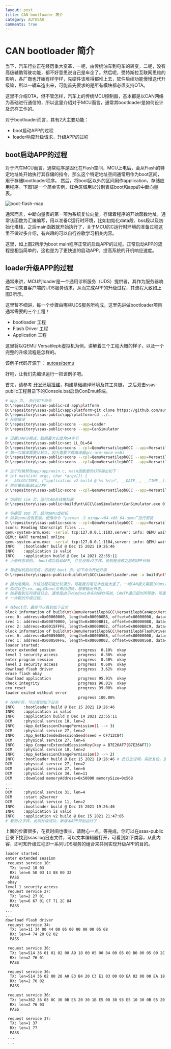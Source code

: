 ```yaml
---
layout: post
title: CAN bootloader 简介
category: AUTOSAR
comments: true
---
```


# CAN bootloader 简介

当下，汽车行业正在经历重大变革，一呢，由传统油车到电车的转变，二呢，没有高级辅助驾驶功能，都不好意思说自己是车企了。然后呢，受特斯拉互联网思维的影响，各厂商也开始有样学样，先硬件该堆得都堆上去，软件后续功能慢慢迭代升级嘛，所以一辆车造出来，可能首先要求的是所有模块都必须支持OTA。

这里不介绍OTA，但不管怎样，汽车上的传统MCU控制器，基本都是以CAN网络为基础进行通信的，所以这里介绍对于MCU而言，通常其bootloader是如何设计及怎样工作的。

对于bootloader而言，其有2大主要功能：

* boot启动APP的过程
* loader响应升级请求，升级APP的过程

## boot启动APP的过程

对于汽车MCU而言，通常程序是固化在Flash空间，MCU上电后，会从Flash的特定地址处开始执行其存储的指令，那么这个特定地址空间通常用作为boot区间，用于存储bootloader程序。 然后，将boot区以外的区间用作application，存储应用程序。下图1是一个简单实例，红色区域用以分别表征boot和app的中断向量表。

![boot-flash-map](/ssas-public/images/boot-flash-map-startup-loader-chart.png)

通常而言，中断向量表的第一项为系统复位向量，存储着程序的开始函数地址，通常该函数为汇编编写，用以准备C运行时环境，比如初始化data段、bss段以及初始化堆栈，之后main函数就开始执行了，关于MCU的C运行时环境的准备过程这里不做过多介绍，有兴趣的可以自行谷歌学习相关内容。

这里，如上图2所示为boot main程序正常的启动APP的过程。正常启动APP的流程是相当简单的，这也是为了更快速的启动APP，提高系统的开机响应速度。

## loader升级APP的过程

通常来讲，MCU的loader是一个通用诊断服务（UDS）提供者，其作为服务器响应一切来自客户端的UDS服务请求，从而完成APP的升级过程，其流程大致如上图3所示。

这里暂不细讲，每一个步骤由哪些UDS服务所构成，这里先讲做bootloader项目通常需要的三个工程！

* bootloader 工程
* Flash Driver 工程
* Application 工程

这里将以QEMU Versatilepb虚拟机为例，讲解着三个工程大概的样子，以及一个完整的升级流程是怎样的。

该例子代码开源于： [autoas/qemu](https://github.com/autoas/qemu)

好吧，让我们先编译运行一把该例子吧。

首先，请参考 [开发环境搭建](https://autoas.github.io/ssas-public/autosar/2021/12/03/setup.html)，构建基础编译环境及其工具链， 之后双击ssas-public工程目录下的Console.bat启动ConEmu终端。

```sh
# app 页， 执行如下命令
D:\repository\ssas-public>cd app\platform
D:\repository\ssas-public\app\platform>git clone https://github.com/autoas/qemu.git
D:\repository\ssas-public\app\platform>cd ../..
# 开始编译
D:\repository\ssas-public>scons --app=Loader
D:\repository\ssas-public>scons --app=CanSimulator

# 设置CANFD模式，数据最大长度为64字节
D:\repository\ssas-public>set LL_DL=64
D:\repository\ssas-public>scons --cpl=QemuVersatilepbGCC --app=VersatilepbFlashDriver
# 第一次编译需要比较久，因为需要下载编译器gcc-arm-none-eabi
D:\repository\ssas-public>scons --cpl=QemuVersatilepbGCC --app=VersatilepbCanApp
D:\repository\ssas-public>scons --cpl=QemuVersatilepbGCC --app=VersatilepbCanBL

# 这个时候修改app/app/main.c, main函数里的打印输出如下：
# int main(int argc, char *argv[]) {
#   ASLOG(INFO, ("application v2 build @ %s %s\n", __DATE__, __TIME__));
# 然后重新编译CanAPP
D:\repository\ssas-public>scons --cpl=QemuVersatilepbGCC --app=VersatilepbCanApp

# 切换到 sim 页，运行CAN总线模拟器
D:\repository\ssas-public>build\nt\GCC\CanSimulator\CanSimulator.exe 0

# 切换回 app 页，启动qemu虚拟机
# 如果qemu没有安装，使用命令 “pacman -S mingw-w64-x86_64-qemu”进行安装
D:\repository\ssas-public>scons --cpl=QemuVersatilepbGCC --app=VersatilepbCanBLRun
scons: Reading SConscript files ...
qemu-system-arm.exe: -serial tcp:127.0.0.1:1103,server: info: QEMU waiting for connection on: disconnected:tcp:127.0.0.1:1103,server=on
QEMU: UART terminal online
qemu-system-arm.exe: -serial tcp:127.0.0.1:1104,server: info: QEMU waiting for connection on: disconnected:tcp:127.0.0.1:1104,server=on
INFO    :bootloader build @ Dec 15 2021 19:26:46
INFO    :application is valid
INFO    :application build @ Dec 14 2021 22:55:11
# 上面日志说明， boot成功启动APP, 并且没有v2字样，说明是没改之前的APP代码

# 等虚拟机启动完成，切换到 boot 页，如下命令开始升级
D:\repository\ssppas-public>build\nt\GCC\Loader\Loader.exe -a build\nt\QemuVersatilepbGCC\VersatilepbCanApp\VersatilepbCanApp.s19.sign -f build\nt\QemuVersatilepbGCC\VersatilepbFlashDriver\VersatilepbFlashDriver.s19.sign -l 64

# 因为是模拟，升级过程可能比较漫长，可能我的笔记本性能太差了，一帧CAN报文需要100ms左右的通信时间（bug待查）！
# 你可以在sim，app和boot页来回切换，观察输出日志。
# 如果看到任何错误日志，通常是由于windows非实时操作系统，CANTP通讯超时所导致，可重新运行上面的命令，重新开始
# 一次新的升级过程。

# 在boot页，最终可以看到如下日志
block information of build\nt\QemuVersatilepbGCC\VersatilepbCanApp\VersatilepbCanApp.s19.sign:
srec 0: address=0x00060000, length=0x000000B8, offset=0x00000000, data=18F09FE518F09FE5 crc16=CC60
srec 1: address=0x00070000, length=0x0000BB11, offset=0x000000B8, data=04B02DE500B08DE2 crc16=396F
srec 2: address=0x0015FFFE, length=0x00000002, offset=0x0000BBC9, data=A43D crc16=2B4B
block information of build\nt\QemuVersatilepbGCC\VersatilepbFlashDriver\VersatilepbFlashDriver.s19.sign:
srec 0: address=0x00050000, length=0x00000568, offset=0x00000000, data=010200A918000500 crc16=1E19
srec 1: address=0x00050FFE, length=0x00000002, offset=0x00000568, data=5FA8 crc16=376C
loader started:
enter extended session          progress  0.10%  okay
level 1 security access         progress  0.30%  okay
enter program session           progress  0.40%  okay
level 2 security access         progress  0.60%  okay
download flash driver           progress  3.62%  okay
erase flash okay
download application            progress 95.91%  okay
check integrity                 progress 96.01%  okay
ecu reset                       progress 99.00%  okay
loader exited without error
                                progress 100.00%
# 在APP页，可以看到如下日志
INFO    :bootloader build @ Dec 15 2021 19:26:46
INFO    :application is valid
INFO    :application build @ Dec 14 2021 22:55:11
DCM     :physical service 10, len=2
INFO    :App_GetSessionChangePermission(1 --> 3)
DCM     :physical service 27, len=2
INFO    :App_GetExtendedSessionSeed(seed = CF712C84)
DCM     :physical service 27, len=6
INFO    :App_CompareExtendedSessionKey(key = B7E26AF7(B7E26AF7))
DCM     :physical service 10, len=2
INFO    :App_GetSessionChangePermission(3 --> 2)
INFO    :bootloader build @ Dec 15 2021 19:26:46 # 此日志说明，系统复位，重新进入了bootloader
DCM     :physical service 27, len=2
DCM     :physical service 27, len=6
DCM     :physical service 34, len=11
DCM     :download memoryAddress=0x50000 memorySize=0x568
...
...
DCM     :physical service 31, len=4
DCM     :start p2server
DCM     :physical service 11, len=2
INFO    :bootloader build @ Dec 15 2021 19:26:46
INFO    :application is valid
INFO    :application v2 build @ Dec 15 2021 21:47:05
# 看到v2字样，说明升级成功，新版本APP开始运行了
```

上面的步骤很多，花费时间也很长，请耐心一点，等完成，你可以在ssas-public目录下找到ssas.log日志文件，可以文本编辑器打开，可看到如下类容，从此内容，即可知升级过程即一系列UDS服务的组合来共同实现升级APP的目的。

```txt
loader started:
enter extended session
 request service 10:
  TX: len=2 10 03
  RX: len=6 50 03 13 88 00 32
  PASS
 okay
level 1 security access
 request service 27:
  TX: len=2 27 01
  RX: len=6 67 01 CF 71 2C 84
  PASS
...
...
download flash driver
 request service 34:
  TX: len=11 34 00 44 00 05 00 00 00 00 05 68
  RX: len=4 74 20 02 02
  PASS

 request service 36:
  TX: len=514 36 01 01 02 00 A9 18 00 05 00 84 00 05 00 B0 00 05 00 2C 02 05 00 B8 03 05 00 04 B0 2D E5 00 B0
  RX: len=2 76 01
  PASS

 request service 36:
  TX: len=514 36 02 00 20 A0 E3 B4 20 C3 E1 03 00 00 EA 02 00 00 EA 18 30 1B E5 01 20 A0 E3 B4 20 C3 E1 00 00
  RX: len=2 76 02
  PASS

 request service 36:
  TX: len=362 36 03 0C 30 0B E5 20 30 1B E5 08 30 93 E5 10 30 0B E5 20 30 1B E5 10 30 93 E5 14 30 0B E5 10 30
  RX: len=2 76 03
  PASS

 request service 37:
  TX: len=1 37
  RX: len=1 77
  PASS
 ...
 ...
```



